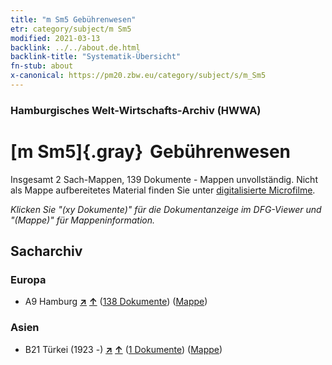 ```yaml
---
title: "m Sm5 Gebührenwesen"
etr: category/subject/m Sm5
modified: 2021-03-13
backlink: ../../about.de.html
backlink-title: "Systematik-Übersicht"
fn-stub: about
x-canonical: https://pm20.zbw.eu/category/subject/s/m_Sm5
---
```


### Hamburgisches Welt-Wirtschafts-Archiv (HWWA)
# [m Sm5]{.gray}&#8201; Gebührenwesen&#160; 




Insgesamt 2 Sach-Mappen, 139 Dokumente - Mappen unvollständig.
Nicht als Mappe aufbereitetes Material finden Sie unter [digitalisierte Microfilme](/film/h1_sh.de.html).

_Klicken Sie "(xy Dokumente)" für die Dokumentanzeige im DFG-Viewer und "(Mappe)" für Mappeninformation._

## Sacharchiv




### Europa

- A9 Hamburg [**&nearr;**](../../../geo/i/140905/about.de.html "Hamburg (alle Mappen)") [**&uarr;**](../../../geo/about.de.html#A9 "Ländersystematik") (<a href="https://pm20.zbw.eu/dfgview/sh/140905,144914" title="über: Hamburg : Gebührenwesen" target="_blank">138 Dokumente</a>) ([Mappe](../../../../folder/sh/1409xx/140905/1449xx/144914/about.de.html))

### Asien

- B21 Türkei (1923 -) [**&nearr;**](../../../geo/i/141111/about.de.html "Türkei (1923 -) (alle Mappen)") [**&uarr;**](../../../geo/about.de.html#B21 "Ländersystematik") (<a href="https://pm20.zbw.eu/dfgview/sh/141111,144914" title="über: Türkei (1923 -) : Gebührenwesen" target="_blank">1 Dokumente</a>) ([Mappe](../../../../folder/sh/1411xx/141111/1449xx/144914/about.de.html))


